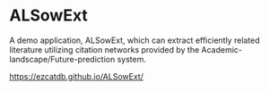 # ALSowExt
A demo application, ALSowExt, which can extract efficiently related literature utilizing citation networks provided by the Academic-landscape/Future-prediction system.

https://ezcatdb.github.io/ALSowExt/

